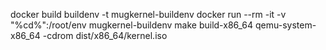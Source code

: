 
docker build buildenv -t mugkernel-buildenv
docker run --rm -it -v "%cd%":/root/env mugkernel-buildenv
make build-x86_64
qemu-system-x86_64 -cdrom dist/x86_64/kernel.iso
